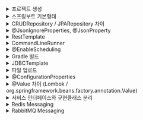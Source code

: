 


<details>
  <summary>프로젝트 생성</summary>

## 프로젝트 생성
https://start.spring.io/ `Generate` 버튼으로 zip 파일 받습니다.

</details>
<details>
  <summary>스프링부트 기본형태</summary>

## 기본 형태
```java
	@GetMapping("/hello")
	public String hello(@RequestParam(value = "name", defaultValue = "World") String name) {
		return String.format("Hello %s!", name);
	}
```
`http://localhost:8080/hello?name=merci` 으로 요청하면
`Hello merci!` 로 응답

<details>
  <summary>@SpringBootApplication</summary>

</details>


## @SpringBootApplication

```java
@Target(ElementType.TYPE)
@Retention(RetentionPolicy.RUNTIME)
@Documented
@Inherited
@SpringBootConfiguration
@EnableAutoConfiguration
@ComponentScan(excludeFilters = { @Filter(type = FilterType.CUSTOM, classes = TypeExcludeFilter.class),
		@Filter(type = FilterType.CUSTOM, classes = AutoConfigurationExcludeFilter.class) })
public @interface SpringBootApplication { // ...
```
`@SpringBootConfiguration`, `@EnableAutoConfiguration`, `@ComponentScan` 로 구성되어 있습니다.

- `@SpringBootConfiguration`<br>
  스프링의 기본 설정 클래스를 구성하고 `@configuration`으로 설정된 `bean` 등록<br>
  -> 스프링 MVC 및 IoC 컨테이너 등록
  <br>


- `@EnableAutoConfiguration`<br>
  자동 구성을 활성화 -> 클래스 패스(+`build.gradle`)에 기반하여 `bean` 등록<br> `spring.factories` 파일을 기반으로 스프링부트의 자동 구성 `bean` 등록<br>

  (`spring-context.xml`의 역할)


- `@ComponentScan`은 현재 패키지 및 하위 패키지를 스캔하여 컴포넌트를 찾아서 `bean` 등록

이러한 자동구성에서 제외시키고 싶을때는 아래의 방법을 이용합니다.
```java
@SpringBootApplication(exclude = { DataSourceAutoConfiguration.class })
```

</details>

<details>
  <summary>CRUDRepository / JPARepository 차이</summary>

### CRUDRepository / JPARepository 차이

`CRUDRepository`는 Spring Data JPA 의 상위 인터페이스

`JPARepository`는 위 인터페이스에 추가로 JPA메소드를 가지고 있습니다.

</details>

<details>
  <summary>@JsonIgnoreProperties, @JsonProperty</summary>

## @JsonIgnoreProperties

- `@JsonIgnoreProperties` 는 Jackson 라이브러리에서 제공하는 어노테이션으로 json에 있지만 java오브젝트에 매칭되는 변수명이 없을때 발생하는 에러를 무시해줍니다.<br>
- json 직렬화, 역직렬화 과정에서 데이터를 주고 싶지 않거나 받고 싶지 않을때 사용할 수 있습니다.
```agsl
@JsonIgnoreProperties({"password", "secretKey"})
public class User {

    private String username;
    private String password;
    private String email;
    private String secretKey;

}
```
일반적으로 여러 프레임워크는 json 역직렬화에서 없는 필드를 받을 경우 에러를 발생시키지 않습니다. <br>
이러한 에러는 아래 설정을 통해서 발생시킬 수 있습니다. <br><br>
`false`를 `true`로 변경하면 역직렬화시 json속성에 매칭되는 java필드가 없다면 에러가 발생합니다.
```java
ObjectMapper mapper = new ObjectMapper();
mapper.configure(DeserializationFeature.FAIL_ON_UNKNOWN_PROPERTIES, false);
```
## @JsonProperty

`@JsonProperty`는 Jackson 라이브러리에서 제공하는 어노테이션으로 json과 자바오브젝트의 변수 이름이 매칭되지 않을때 매칭시켜 줍니다.
```java
@Getter
@Setter
public class Person {
    @JsonProperty("full_name")
    private String name;
    private int age;
}
```


</details>

<details>
  <summary>RestTemplate</summary>

## RestTemplate

Rest서버에 요청을 보내 Rest클라이언트의 기능을 만들어줍니다.<br>
GUI기반의 Rest클라이언트는 Postman, Insomnia 같은것들이 있습니다.

Http요청을 보내기 위해서 `RestTemplate`객체를 코드 블록에서 직접 생성하거나
```java
RestTemplate rt = new RestTemplate();
```
Bean에 등록해서 의존성을 주입받아 사용합니다.
```java
  @Bean
  public RestTemplate restTemplate(RestTemplateBuilder builder) {
        return builder.build();
  }
```

`RestTemplate`를 이용한 Http의 기본적인 요청 방법은 아래와 같습니다.
- Get
```java
String result = restTemplate.getForObject("https://api.example.com/data", String.class);
```
- Post
```java
MyRequestObject request = new MyRequestObject("data");
MyResponseObject response = restTemplate.postForObject("https://api.example.com/data", request, MyResponseObject.class);
```
- 인증
```java
restTemplate.getInterceptors().add(new BasicAuthenticationInterceptor("username", "password"));
```
- 에러 처리
```java
restTemplate.setErrorHandler(new MyCustomErrorHandler());
```
- exchange
  - HTTP 메서드, 요청 엔터티, 응답 타입 등을 명시적으로 지정
  - 반환 타입은 `ResponseEntity<T>`

```java
HttpHeaders headers = new HttpHeaders();
headers.setContentType(MediaType.APPLICATION_JSON);
MyRequestObject request = new MyRequestObject("data");
HttpEntity<MyRequestObject> entity = new HttpEntity<>(request, headers);

ResponseEntity<MyResponseObject> response = restTemplate.exchange(
    "https://api.example.com/data",
    HttpMethod.POST,
    entity, // get 이라면 null
    MyResponseObject.class
);
MyResponseObject responseBody = response.getBody();

```
또는 카카오에 요청할때 사용한 방법으로 Map을 이용해서 요청합니다.
```java
  HttpHeaders headers = new HttpHeaders();
  headers.setContentType(MediaType.APPLICATION_FORM_URLENCODED);

  MultiValueMap<String, String> xForm = new LinkedMultiValueMap<>();
  xForm.add("grant_type", "authorization_code");
  xForm.add("client_id", "받은 키");
  xForm.add("redirect_uri", "http://localhost:8080/callback");
  xForm.add("code", code);

  HttpEntity<?> httpEntity = new HttpEntity<>(xForm,headers);
  ResponseEntity<String> responseEntity = rt.exchange(
        kakaoUrl,
        HttpMethod.POST,
        httpEntity,
        String.class);

  String responseBody = responseEntity.getBody();
```


</details>

<details>
  <summary>CommandLineRunner</summary>

## CommandLineRunner

애플리케이션 시작 시 실행되어야 하는 코드를 정의합니다.

```java
	@Bean
	public CommandLineRunner run(RestTemplate restTemplate) throws Exception {
		return args -> { // 람다 표현식의 관용적인 형태
			Quote quote = restTemplate.getForObject(
					"http://localhost:8080/api/random", Quote.class);
			log.info(quote.toString());
		};
	}
```
8080포트로 열려있는 서버에 요청을 보내 받은 응답을 `Quote`로 받고 로그를 출력합니다.

</details>

<details>
  <summary>@EnableScheduling</summary>

## @EnableScheduling

`@EnableScheduling` 어노테이션을 Spring Configuration 클래스에 추가한다면
`@Scheduled` 어노테이션이 붙은 메서드를 자동으로 찾아 주기적으로 실행합니다.

```java
@SpringBootApplication
@EnableScheduling
public class SpringbreakingApplication {

  public static void main(String[] args) {
    SpringApplication.run(SpringbreakingApplication.class, args);
  }
}
```
아래 메소드는 `bean`으로 등록된 클래스 내부에 있어야 합니다.
```java
	@Scheduled(fixedRate = 5000)
	public void reportCurrentTime() {
		log.info("The time is now {}", dateFormat.format(new Date()));
	}
```

</details>

<details>
  <summary>Gradle 빌드</summary>

## Gradle 

java기반 프로젝트 관리 도구인 Maven의 장황한 설정을 보완하기 위해 나온 빌드 도구입니다.

아래 커맨드로 gradle로 실행 가능한 작업 목록을 볼 수 있습니다.
```java
$ gradle tasks
```

```java
Starting a Gradle Daemon (subsequent builds will be faster)

> Task :tasks

------------------------------------------------------------
Tasks runnable from root project 'springbreaking'
------------------------------------------------------------

Application tasks
-----------------
bootRun - Runs this project as a Spring Boot application.

Build tasks
-----------
assemble - Assembles the outputs of this project.
bootBuildImage - Builds an OCI image of the application using the output of the bootJar task
bootJar - Assembles an executable jar archive containing the main classes and their dependencies.
bootJarMainClassName - Resolves the name of the application's main class for the bootJar task.
bootRunMainClassName - Resolves the name of the application's main class for the bootRun task.
build - Assembles and tests this project.
buildDependents - Assembles and tests this project and all projects that depend on it.
buildNeeded - Assembles and tests this project and all projects it depends on.
classes - Assembles main classes.
clean - Deletes the build directory.
jar - Assembles a jar archive containing the main classes.
testClasses - Assembles test classes.

Build Setup tasks
-----------------
init - Initializes a new Gradle build.
wrapper - Generates Gradle wrapper files.

Documentation tasks
-------------------
javadoc - Generates Javadoc API documentation for the main source code.
Rules
-----
Pattern: clean<TaskName>: Cleans the output files of a task.
Pattern: build<ConfigurationName>: Assembles the artifacts of a configuration.

To see all tasks and more detail, run gradle tasks --all

To see more detail about a task, run gradle help --task <task>

BUILD SUCCESSFUL in 41s
1 actionable task: 1 executed

```

## Gradle Wrapper

gradle Wrapper 를 이용하면 gradle를 설치하지 않고 버전에 상관없이 일관된 빌드를 구성할 수 있습니다.

gradle 프로젝트를 생성할 때 소스를 확인하면 gradle wrapper가 포함된 gradle 디렉토리가 있습니다.

`gradle-wrapper.properties` 파일 내부
```java
distributionBase=GRADLE_USER_HOME
distributionPath=wrapper/dists
distributionUrl=https\://services.gradle.org/distributions/gradle-8.2.1-bin.zip
networkTimeout=10000
validateDistributionUrl=true
zipStoreBase=GRADLE_USER_HOME
zipStorePath=wrapper/dists
```
wrapper를 이용할 때는 주로 아래 커맨드들을 이용합니다.
```java
$ ./gradlew run // java 애플리케이션 실행
```
```java
$ ./gradlew bootRun // SpringBoot 애플리케이션 실행
```

```java
$ ./gradlew bootJar // 실행 가능한 boot 기반 jar파일 생성
```
```java
$ ./gradlew clean build // build 디렉토리를 삭제하고 빋르 ( 테스트 진행 )
```
</details>

<details>
  <summary>JDBCTemplate</summary>

## JDBCTemplate

- java의 JDBC 코드를 단순화하여 공통적인 문제를 처리하기 위해 사용합니다.<br>
- JDBC를 사용할때 반복적으로 사용되는 연결, `PreparedStatement`, `ResultSet`같은 코드를 생략합니다.<br>
- JDBC의 `SQLException`을 스프링의 `DataAccessException`로 변홥합니다.<br>
- 리소스의 메모리를 자동으로 관리해주며 Batch를 처리할 수 있습니다.<br>



`JDBCTemplate` 를 이용하기 위해서는 아래 의존성이 필요합니다.
```java
implementation 'org.springframework.boot:spring-boot-starter-data-jdbc'
```

JPA 의존성은 `spring-boot-starter-data-jdbc` 의존성을 포함합니다.
```java
implementation 'org.springframework.boot:spring-boot-starter-data-jpa'
```

JDBCTemplate를 사용하기 위해서는 먼저 DataSource를 등록해야 합니다.
```java
private final JdbcTemplate jdbcTemplate;

public JdbcTemplateItemRepository(DataSource dataSource) {
	this.jdbcTemplate = new JdbcTemplate(dataSource);
}
```

JPA의존성을 추가했다면 yml의 Datasource 설정을 바탕으로 자동 구성이 이루어집니다.
(해당 드라이버 필요)

JDBCTemplate의 메소드로는
  INSERT, UPDATE, DETELTE, queryForObject, queryForInt, RowMapper, QUERY, EXECUTE, BATCH 같은 방법들이 있습니다.
( 추후 자세히 알아보자 )

</details>

<details>
  <summary>파일 업로드</summary>

## 파일 업로드

파일을 업로드 하기 위해서 최대 업로드 크기를 설정합니다.
```yml
spring:
  servlet:
    multipart:
      max-file-size: 128KB # 최대 크기 제한
      max-request-size: 128KB # formData 요청 크기 제한
```

서비스를 정의 합니다.

```java
@Service
@RequiredArgsConstructor
public class FileSystemStorageServiceImpl implements StorageService {

	private final Path rootLocation;

	/**
	 * 디렉토리가 없다면 생성한다.
	 * 외부설정이 아래처럼 되어 있다면 'someDirectory'가 존재 하지 않을 경우 디렉토리를 생성
	 *
	 * storage:
	 *   location: D:\someDirectory
	 */
	@Override
	public void init() {
		try {
			Files.createDirectories(rootLocation);
		}
		catch (IOException e) {
			throw new StorageException("Could not initialize storage", e);
		}
	}


	/**
	 * 리소스를 받아서 저장
	 *
	 * destinationFile에는 파일을 저장할 절대 경로를 초기화
	 * getInputStream() 통해 입력 스트림을 얻은 뒤 저장할 경로에 저장
	 * StandardCopyOption.REPLACE_EXISTING : 덮어쓰기
	 * @param file
	 */
	@Override
	public void store(MultipartFile file) {
		try {
			// 리소스가 전달되지 않았으면 익셉션
			if (file.isEmpty()) {
				throw new StorageException("Failed to store empty file.");
			}

			// 리소스를 저장할 절대 경로를 설정
			Path destinationFile = this.rootLocation.resolve(
							Paths.get(file.getOriginalFilename()))
					.normalize().toAbsolutePath();

			// 외부에 저장될 때 익셉션
			if (!destinationFile.getParent().equals(this.rootLocation.toAbsolutePath())) {
				// This is a security check
				throw new StorageException(
						"Cannot store file outside current directory.");
			}

			// 스트림을 통해 리소스를 저장
			try (InputStream inputStream = file.getInputStream()) {
				Files.copy(inputStream, destinationFile,
						StandardCopyOption.REPLACE_EXISTING);
			}
		}
		catch (IOException e) {
			throw new StorageException("Failed to store file.", e);
		}
	}


	/**
	 * 디렉토리 내부의 파일과 디렉토리의 정보를 가져오기 위한 메소드
	 * 지정 혹은 생성된 디렉토리의 모든 리소스의 Path를 스트림으로 반환
	 *
	 * Files.walk() : 재귀적 탐색, 두번째 인자는 탐색할 뎁스 지정
	 * filter : 부모 디렉토리 경로를 제외
	 * map : relativize 메소드로 상대경로를 반환
	 * @return
	 */
	@Override
	public Stream<Path> loadAll() {
		try {
			// 직계 자식만 탐색
			return Files.walk(this.rootLocation, 1)
					.filter(path -> !path.equals(this.rootLocation))
					.map(this.rootLocation::relativize);
		}
		catch (IOException e) {
			throw new StorageException("Failed to read stored files", e);
		}

	}

	// 루트 디렉토리 + 파일 이름 -> Path 반환
	@Override
	public Path load(String filename) {
		return rootLocation.resolve(filename);
	}


	/**
	 * 리소스 가져오기
	 * @param filename
	 * @return
	 */
	@Override
	public Resource loadAsResource(String filename) {
		try {
			// 가져온 Path를 통해 리소스를 반환 (다운로드)
			Path file = load(filename);
			Resource resource = new UrlResource(file.toUri());
			if (resource.exists() || resource.isReadable()) {
				return resource;
			}
			// 리소스를 찾지 못했을 때
			else {
				throw new StorageFileNotFoundException(
						"Could not read file: " + filename);
			}
		}
		// 경로가 잘못되었을 때
		catch (MalformedURLException e) {
			throw new StorageFileNotFoundException("Could not read file: " + filename, e);
		}
	}

	/**
	 * 생성한 디렉토리를 삭제 - CommandLineRunner에 의해 서버 실행 시 디레토리 리셋
	 */
	@Override
	public void deleteAll() {
		FileSystemUtils.deleteRecursively(rootLocation.toFile());
	}

}
```

컨트롤러를 정의합니다.
```java
@Controller
@RequiredArgsConstructor
public class FileUploadController {

    // 추상화된 인터페이스를 의존 - 유연성
    private final StorageService storageService;

    /**
     * Thymeleaf를 사용하면 String 반환을 src/main/resources/templates/ 내부의 html로 매핑
     * 
     * 디렉토리의 모든 파일을 가져와 모델에 전달
     * MvcUriComponentsBuilder.fromMethodName()를 통해서 리소스를 다운받을 URL을 제공
     *
     * @param model
     * @return
     * @throws IOException
     */
    @GetMapping("/")
    public String listUploadedFiles(Model model) throws IOException {
        model.addAttribute("files", storageService.loadAll().map(
                        path -> MvcUriComponentsBuilder.fromMethodName(FileUploadController.class,
                                "serveFile", path.getFileName().toString()).build().toUri().toString())
                .collect(Collectors.toList()));
        
        return "uploadForm";
    }


    /**
     * 뷰에서 제공받은 url을 받아서 리소스를 반환 (다운로드)
     * 
     * `.+` : 정규표현식으로 파일명에 `.`이 포함될 수 있음 -> ex) image.jpg     *
     * Content-Disposition : 헤더를 통해 다운로드 가능하도록 함
     * .body(file) : 리소스를 반환
     *
     * @param filename
     * @return
     */
    @GetMapping("/files/{filename:.+}")
    @ResponseBody
    public ResponseEntity<Resource> serveFile(@PathVariable String filename) {

        // 리소스 가져오기
        Resource file = storageService.loadAsResource(filename);
        return ResponseEntity.ok().header(HttpHeaders.CONTENT_DISPOSITION,
                "attachment; filename=\"" + file.getFilename() + "\"").body(file);
    }

    /**
     * submit -> 파일을 저장
     * addFlashAttribute : 리다이렉션 후 한번만 표시 - 새로고침하면 메세지는 사라짐 + listUploadedFiles에 의해서 파일 다운로드 URL 뷰에 생성
     *
     * @param file
     * @param redirectAttributes
     * @return
     */
    @PostMapping("/")
    public String handleFileUpload(@RequestParam("file") MultipartFile file,
                                   RedirectAttributes redirectAttributes) {

        storageService.store(file);
        redirectAttributes.addFlashAttribute("message",
                "You successfully uploaded " + file.getOriginalFilename() + "!");

        return "redirect:/";
    }


    /**
     * ResponseEntity는 HttpEntity를 구현한 클래스로써 상태코드와 응답데이터를 반환한다.
     * HttpEntity는 다양한 상태코드를 응답하지 못한다. ( 기본 200 )
     * 응답에 따른 다양한 상태코드를 응답하기 위해서는 ResonseEntity를 사용해야 한다.
     *
     * @param exc
     * @return
     */
    @ExceptionHandler(StorageFileNotFoundException.class)
    public ResponseEntity<?> handleStorageFileNotFound(StorageFileNotFoundException exc) {
        return ResponseEntity.notFound().build();
    }

}
```

</details>

<details>
  <summary>@ConfigurationProperties</summary>

## @ConfigurationProperties

스프링 부트에서 제공하는 어노테이션으로 외부 설정 파일의 ( `properties` or `yml` ) 속성을 java객체에 바인딩할 때 사용됩니다.

`(prefix = "app")`를 붙여서 특정 키워드로 시작하는 속성을 가져올 수도 있습니다.
```java
@ConfigurationProperties("storage") // (prefix = "storage")
@Getter
@Setter
public class StorageProperties {

	// 디폴트 값
	private String location = "upload-dir";
}
```
`properties` or `yml` 설정


```yml
storage:
  location: D:\ // path
```
위 접두사 설정에 따라 연결됩니다.

`@ConfigurationProperties`을 설정한 클래스의 필드를 가져오면 외부에서 설정한 속성을 java객체 내부로 가져올 수 있습니다.


</details>

<details>
  <summary>@Value 차이 (Lombok / org.springframework.beans.factory.annotation.Value)</summary>

## Lombok

롬복에서 사용하는 `@value`어노테이션은 필드를 불변하게 만들때 사용합니다.<br>
`private`, `final` 속성과 `Getter`, `equals()`, `hashCode()`, `toString()` 를 생성합니다.

## org.springframework.beans.factory.annotation.Value
스프링에서 제공하는 `@Value` 어노테이션은 외부 설정값을 가져올 때 사용합니다.
예를들어 위에서 외부설정 값을
```agsl
@Target({ElementType.FIELD, ElementType.METHOD, ElementType.PARAMETER, ElementType.ANNOTATION_TYPE})
@Retention(RetentionPolicy.RUNTIME)
@Documented
public @interface Value {

	/**
	 * The actual value expression such as <code>#{systemProperties.myProp}</code>
	 * or property placeholder such as <code>${my.app.myProp}</code>.
	 */
	String value();

}
```
```agsl
@Configuration
public class StorageConfig {

    @Value("${storage.location}")
    private String storageLocation;
    
    @Bean
    public Path storagePath() {
        return Paths.get(storageLocation);
    }
}
```
</details>

<details>
  <summary>서비스 인터페이스와 구현클래스 분리</summary>

## 서비스 인터페이스와 구현클래스 분리

개발을 하다보면 참고할 예제나 공식문서 그리고 설계된 프로젝트를 보면 `bean`으로 등록될 서비스는 추상화된 서비스 인터페이스를 구현하고 있는 경우가 많습니다. <br>
추상화된 서비스 인터페이스와 구현 클래스를 분리하는 이유는
 - 가독성, 서비스에 어떤 메소드가 구현되어야 하는데 한눈에 보기 좋습니다.
 - 추상화, 메소드를 추상화시켜 다양한 구현으로 필요에 따라 코드를 교체할 수 있습니다.
 - 확장성, 마찬가지로 설계 방향에 따라 다른 구현 클래스를 만들어 적용시킬 수 있습니다.
 - 협업성, 구현해야할 메소드를 정해두면 구현 클래스는 모든 메소드를 구현해야 합니다.
```agsl
public interface StorageService {

	void init(); // 인터페이스의 모든 메소드는 public 속성을 가짐
	// ... 다른 메소드들
}
```
```agsl
@Service
@RequiredArgsConstructor
public class FileSystemStorageServiceImpl implements StorageService {

	private final Path rootLocation;

	@Override
	public void init() {
		try {
			Files.createDirectories(rootLocation);
		}
		catch (IOException e) {
			throw new StorageException("Could not initialize storage", e);
		}
	}
	// ... 구현된 메소드들
}
```
</details>

<details>
  <summary> Redis Messaging </summary>

## Redis Messaging

Redis는 인메모리 데이터 구조 저장소로 키-값 형태로 데이터를 저장합니다.<br>
주로 여러 인스턴스 서버들의 앞단에서 세션이나 캐시 메모리의 형태로 활용되는 편입니다.<br>
Redis의 Pub/Sub 모델을 통해서 메시지 기능을 구현할 수 있습니다.<br>
하지만 Redis는 인메모리의 특성으로 보낸 메세지를 저장하지 않습니다.

### 메세지 보내기
먼저 Redis를 설치합니다.<br>
Mac
```
$ brew install redis
```
Windows
```
$ choco install redis-64
```
하지만 내 경우 chocolatey로 제대로 설치가 되지 않음 그래서 공홈에서 다운받음<br>
https://redis.io/docs/getting-started/

설명을 보니까 `Redis는 Windows에서 공식적으로 지원되지 않습니다.`<br>
우분투에 설치를 하라고 합니다.

차례대로 입력합니다.
```agsl
$ sudo apt install lsb-release curl gpg
```
```agsl
$ curl -fsSL https://packages.redis.io/gpg | sudo gpg --dearmor -o /usr/share/keyrings/redis-archive-keyring.gpg

$ echo "deb [signed-by=/usr/share/keyrings/redis-archive-keyring.gpg] https://packages.redis.io/deb $(lsb_release -cs) main" | sudo tee /etc/apt/sources.list.d/redis.list

$ sudo apt-get update
$ sudo apt-get install redis
```
설치가 완료되면 아래 커맨드로 Redis 서버를 실행합니다.
```agsl
$ sudo service redis-server start
Starting redis-server: redis-server.
```
Redis CLI를 통해서 Redis가 실행중인지 확인할 수 있습니다.
```agsl
$ redis-cli 
127.0.0.1:6379> ping
PONG
```
스프링부트에서 Redis를 사용하기 위해서 의존성과 포트설정이 필요합니다.
```agsl
implementation 'org.springframework.boot:spring-boot-starter-data-redis'
```
```
spring:
  redis:
    host: localhost
    port: 6379
```
 <br> <br> <br>
이제 Redis를 통해 메세지를 송수신해보겠습니다. <br>
모든 메세징 기반 서비스는 전송자와 수신자가 있습니다.

- 메세지 수신기 설정
```agsl
@Slf4j
public class Receiver {

    /**
     * Atomic - 원자적 - 스레드 안전, 동시 접근 불가
     * 여러 스레드가 동시에 카운터 값을 증가 시킬 경우에 사용
     */
    private AtomicInteger counter = new AtomicInteger();

    public void receiveMessage(String message) {
        log.info("Received <" + message + ">");
        counter.incrementAndGet();
    }

    public int getCount() {
        return counter.get();
    }
}
```

- 메세지 리스너 등록
```agsl
@Configuration
public class MessagingRedisApplication {

	/**
	 * Redis 메세지 리스너 컨테이너
	 * 'chat' 토픽의 메세지를 수신한다.
	 * @param connectionFactory
	 * @param listenerAdapter
	 * @return
	 */
	@Bean
	RedisMessageListenerContainer container(RedisConnectionFactory connectionFactory,
			MessageListenerAdapter listenerAdapter) {

		RedisMessageListenerContainer container = new RedisMessageListenerContainer();
		container.setConnectionFactory(connectionFactory);
		container.addMessageListener(listenerAdapter, new PatternTopic("chat"));

		return container;
	}

	/**
	 * 메세지 리스너 어뎁터
	 * Reciver객체의 'receiveMessage'메소드를 사용한다.
	 * @param receiver
	 * @return
	 */
	@Bean
	MessageListenerAdapter listenerAdapter(Receiver receiver) {
		return new MessageListenerAdapter(receiver, "receiveMessage");
	}

	/**
	 * Redis 메시지 수신기
	 * 메세지를 수신하고 카운트 증가 메소드가 있다.
	 * @return 
	 */
	@Bean
	Receiver receiver() {
		return new Receiver();
	}

	/**
	 * RedisConnectionFactory -> StringRedisTemplate 생성 및 반환
	 * StringRedisTemplate : Redis와의 문자열 통신을 담당
	 * @param connectionFactory
	 * @return
	 */
	@Bean
	StringRedisTemplate template(RedisConnectionFactory connectionFactory) {
		return new StringRedisTemplate(connectionFactory);
	}

}
```
- 메세지 전송 테스트 ( 폴링 방식 )
```agsl
	public static void main(String[] args) throws InterruptedException {

		// Redis 메세징, 진입점 클래스를 명시
		ApplicationContext ctx = SpringApplication.run(SpringbreakingApplication.class, args);

		StringRedisTemplate template = ctx.getBean(StringRedisTemplate.class);
		Receiver receiver = ctx.getBean(Receiver.class);

		/**
		 * Poling 메세지 리시버 활성화
		 * 'chat' 토픽으로 전송된 메시지일 경우에만 카운트 증가
		 */
		while (receiver.getCount() == 0) {

			log.info("Sending message...");
			template.convertAndSend("chat", "Hello from Redis!");
			Thread.sleep(500L);
		}

		// 애플리케이션 강제 종료
//		System.exit(0);
	}
```
끝으로 레디스 서버를 종료하는 방법
```agsl
$ redis-cli shutdown
```
</details>

<details>
  <summary>RabbitMQ Messaging</summary>

## RabbitMQ Messaging

RabbitMQ는 주로 메세지 브로커의 용도로 개발되었으며 안전하게 소비자에게 전달하는것을 목적으로 합니다.<br>
Redis는 단일 스레드 모델을 사용하지만 RabbitMQ는 다중 스레드 및 다중 노드 구성을 지원하여 확장성이 좋습니다.<br>
큐를 이용해 메세지를 전송합니다.

### 설치

RabbitMQ를 설치하는 다양한 가이드는 공홈을 참고하면 됩니다. https://www.rabbitmq.com/download.html

우분투일 경우 공홈에서는 Cloudsmith미러 저장소를 이용한 스크립트 설치를 권장하고 있습니다.
```agsl
#!/bin/sh

sudo apt-get install curl gnupg apt-transport-https -y

## Team RabbitMQ's main signing key
curl -1sLf "https://keys.openpgp.org/vks/v1/by-fingerprint/0A9AF2115F4687BD29803A206B73A36E6026DFCA" | sudo gpg --dearmor | sudo tee /usr/share/keyrings/com.rabbitmq.team.gpg > /dev/null
## Community mirror of Cloudsmith: modern Erlang repository
curl -1sLf https://ppa.novemberain.com/gpg.E495BB49CC4BBE5B.key | sudo gpg --dearmor | sudo tee /usr/share/keyrings/rabbitmq.E495BB49CC4BBE5B.gpg > /dev/null
## Community mirror of Cloudsmith: RabbitMQ repository
curl -1sLf https://ppa.novemberain.com/gpg.9F4587F226208342.key | sudo gpg --dearmor | sudo tee /usr/share/keyrings/rabbitmq.9F4587F226208342.gpg > /dev/null

## Add apt repositories maintained by Team RabbitMQ
sudo tee /etc/apt/sources.list.d/rabbitmq.list <<EOF
## Provides modern Erlang/OTP releases
##
deb [signed-by=/usr/share/keyrings/rabbitmq.E495BB49CC4BBE5B.gpg] https://ppa1.novemberain.com/rabbitmq/rabbitmq-erlang/deb/ubuntu jammy main
deb-src [signed-by=/usr/share/keyrings/rabbitmq.E495BB49CC4BBE5B.gpg] https://ppa1.novemberain.com/rabbitmq/rabbitmq-erlang/deb/ubuntu jammy main

# another mirror for redundancy
deb [signed-by=/usr/share/keyrings/rabbitmq.E495BB49CC4BBE5B.gpg] https://ppa2.novemberain.com/rabbitmq/rabbitmq-erlang/deb/ubuntu jammy main
deb-src [signed-by=/usr/share/keyrings/rabbitmq.E495BB49CC4BBE5B.gpg] https://ppa2.novemberain.com/rabbitmq/rabbitmq-erlang/deb/ubuntu jammy main

## Provides RabbitMQ
##
deb [signed-by=/usr/share/keyrings/rabbitmq.9F4587F226208342.gpg] https://ppa1.novemberain.com/rabbitmq/rabbitmq-server/deb/ubuntu jammy main
deb-src [signed-by=/usr/share/keyrings/rabbitmq.9F4587F226208342.gpg] https://ppa1.novemberain.com/rabbitmq/rabbitmq-server/deb/ubuntu jammy main

# another mirror for redundancy
deb [signed-by=/usr/share/keyrings/rabbitmq.9F4587F226208342.gpg] https://ppa2.novemberain.com/rabbitmq/rabbitmq-server/deb/ubuntu jammy main
deb-src [signed-by=/usr/share/keyrings/rabbitmq.9F4587F226208342.gpg] https://ppa2.novemberain.com/rabbitmq/rabbitmq-server/deb/ubuntu jammy main
EOF

## Update package indices
sudo apt-get update -y

## Install Erlang packages
sudo apt-get install -y erlang-base \
                        erlang-asn1 erlang-crypto erlang-eldap erlang-ftp erlang-inets \
                        erlang-mnesia erlang-os-mon erlang-parsetools erlang-public-key \
                        erlang-runtime-tools erlang-snmp erlang-ssl \
                        erlang-syntax-tools erlang-tftp erlang-tools erlang-xmerl

## Install rabbitmq-server and its dependencies
sudo apt-get install rabbitmq-server -y --fix-missing
```

해당 스크립트를 간단하게 만들고 나서 권한을 부여 후 실행합니다.
```agsl
$ touch RabbitMQ_install_by_Cloudsmith.sh

$ chmod +x RabbitMQ_install_by_Cloudsmith.sh

$ sh RabbitMQ_install_by_Cloudsmith.sh
```
그런 다음 RabbitMQ를 실행합니다.
```agsl
$ sudo rabbitmq-server start

  ##  ##      RabbitMQ 3.12.4
  ##  ##
  ##########  Copyright (c) 2007-2023 VMware, Inc. or its affiliates.
  ######  ##
  ##########  Licensed under the MPL 2.0. Website: https://rabbitmq.com

  Erlang:      26.0.2 [jit]
  TLS Library: OpenSSL - OpenSSL 3.0.2 15 Mar 2022
  Release series support status: supported

  Doc guides:  https://rabbitmq.com/documentation.html
  Support:     https://rabbitmq.com/contact.html
  Tutorials:   https://rabbitmq.com/getstarted.html
  Monitoring:  https://rabbitmq.com/monitoring.html

  Logs: /var/log/rabbitmq/rabbit@DESKTOP-PJ1Q12M.log
        <stdout>

  Config file(s): (none)

  Starting broker... completed with 0 plugins.
```
또한 중지하거나 상태를 확인할 수 있습니다.
```agsl
$ sudo rabbitmqctl stop

$ sudo rabbitmqctl status

OS PID: 3115
OS: Linux
Uptime (seconds): 78
Is under maintenance?: false
RabbitMQ version: 3.12.4
RabbitMQ release series support status: supported
Node name: rabbit@DESKTOP-PJ1Q12M
Erlang configuration: Erlang/OTP 26 [erts-14.0.2] [source] [64-bit] [smp:12:12] [ds:12:12:10] [async-threads:1] [jit:ns]
Crypto library: OpenSSL 3.0.2 15 Mar 2022
Erlang processes: 297 used, 1048576 limit
Scheduler run queue: 1
Cluster heartbeat timeout (net_ticktime): 60

Plugins

Enabled plugin file: /etc/rabbitmq/enabled_plugins
Enabled plugins:


Data directory

Node data directory: /var/lib/rabbitmq/mnesia/rabbit@DESKTOP-PJ1Q12M
Raft data directory: /var/lib/rabbitmq/mnesia/rabbit@DESKTOP-PJ1Q12M/quorum/rabbit@DESKTOP-PJ1Q12M

Config files


Log file(s)

 * /var/log/rabbitmq/rabbit@DESKTOP-PJ1Q12M.log
 * <stdout>
 
 (.... 생략) 
 
Listeners

Interface: [::], port: 25672, protocol: clustering, purpose: inter-node and CLI tool communication
Interface: [::], port: 5672, protocol: amqp, purpose: AMQP 0-9-1 and AMQP 1.0
```

이렇게 실행시키긴 했는데 이 방법은 서버를 임의로 시작하거나 디버깅을 위한 용도입니다.

공홈에서는 아래의 방법으로 서버를 실행시킵니다.
```agsl
$ systemctl start rabbitmq-server
```
하지만 `System has not been booted with systemd as init system (PID 1). Can't operate.` 에러가 나오는 경우가 발생합니다.

이는 도커 또는 WSL환경에서 실행했을때 발생하는 에러로 `systemd`를 활성화 해야 합니다.

먼저 powershell 에서 아래 커맨드를 입력합니다.
```agsl
$ wsl --update
```
그리고 아래 커맨드로 `systemd=true`를 확인합니다.
```agsl
$ cat /etc/wsl.conf

[boot]
systemd=true
```
추가로 부팅시 자동으로 실행하도록 하는 커맨드
```agsl
$ systemctl enable rabbitmq-server
```

### 메세지 보내기

리시버 설정
```java
/**
 * Receiver의 메세지 수신 방법을 정의하는 POJO
 */
@Component
public class Receiver {

  /**
   * 동시성 유틸리티 클래스 - 다른 스레드의 작업 완료를 기다림
   * 카운트가 0 이되면 await중인 스레드가 실행된다.
   * 일회성으로 사용되며 재사용될 수 없다.
   * 이러한 방법을 이용해 여러 스레드가 동시에 진행되도록 의도할 수 있다.
   * 프로덕션에서는 사실상 쓰이지 않는다.
   */
  private CountDownLatch latch = new CountDownLatch(1);

  public void receiveMessage(String message) {
    System.out.println("Received <" + message + ">");
    latch.countDown(); // 0 -> 실행
  }

  public CountDownLatch getLatch() {
    return latch;
  }

}
```

수신기 설정

```java
@SpringBootApplication
public class MessagingRabbitmqApplication {

  static final String topicExchangeName = "spring-boot-exchange";

  static final String queueName = "spring-boot";

  /**
   * 대기열 큐 생성
   * durable: false -> 지속되지 않음
   * @return
   */
  @Bean
  Queue queue() {
    return new Queue(queueName, false);
  }

  /**
   * 토픽 체인지 생성 반환, 교환기의 이름은 spring-boot-exchange
   * @return
   */
  @Bean
  TopicExchange exchange() {
    return new TopicExchange(topicExchangeName);
  }

  /**
   * 큐와 교환기를 바인딩 -> foo.bar.# 로 시작하는 라우팅 키로 전송된 메세지를 큐에 라우팅
   * @param queue
   * @param exchange
   * @return
   */
  @Bean
  Binding binding(Queue queue, TopicExchange exchange) {
    return BindingBuilder.bind(queue).to(exchange).with("foo.bar.#");
  }

  /**
   * 메세지 리스너 컨테이너 생성 - 큐에서 메세지를 수신하고 처리
   * @param connectionFactory
   * @param listenerAdapter
   * @return
   */
  @Bean
  SimpleMessageListenerContainer container(ConnectionFactory connectionFactory,
      MessageListenerAdapter listenerAdapter) {
    SimpleMessageListenerContainer container = new SimpleMessageListenerContainer();
    container.setConnectionFactory(connectionFactory);
    container.setQueueNames(queueName);
    container.setMessageListener(listenerAdapter);
    return container;
  }

  /**
   * 메세지 어댑터 - Receiver 객체를 사용하여 리스너 어댑터 생성
   * Receiver가 실제 메세지 처리 로직을 포함
   * @param receiver
   * @return
   */
  @Bean
  MessageListenerAdapter listenerAdapter(Receiver receiver) {
    return new MessageListenerAdapter(receiver, "receiveMessage");
  }

  public static void main(String[] args) throws InterruptedException {
    SpringApplication.run(MessagingRabbitmqApplication.class, args).close(); // close : RabbitMQ와 연결 종료
  }

}
```

동작 테스트
```java
/**
 * CommandLineRunner를 구현하고 run 메소드를 재구성해서 원하는 기능을 구현한 형태
 */
@Component
public class Runner implements CommandLineRunner {

  private final RabbitTemplate rabbitTemplate;
  private final Receiver receiver;

  public Runner(Receiver receiver, RabbitTemplate rabbitTemplate) {
    this.receiver = receiver;
    this.rabbitTemplate = rabbitTemplate;
  }

  @Override
  public void run(String... args) throws Exception {
    System.out.println("Sending message...");

    // 토픽 - 라우팅키를 지정
    // foo.bar.baz 탬플릿을 사용하여 바인딩과 일치하는 라우팅키로 교환기로 메세지를 라우팅
    rabbitTemplate.convertAndSend(MessagingRabbitmqApplication.topicExchangeName, "foo.bar.baz", "Hello from RabbitMQ!");
    // 수신될 때까지 최대 10초 대기
    receiver.getLatch().await(10000, TimeUnit.MILLISECONDS);
  }

}
```

실행 결과는
```java
Sending message...
Received <Hello from RabbitMQ!>
```

</details>